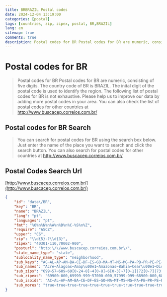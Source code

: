 ```yaml
---
title: BRBRAZIL Postal codes 
date: 2024-12-04 13:19:00
categories: [postal]
tags: [countries, zip, zipex, postal, BR,BRAZIL]
lang: en
sitemap: true
comments: true
description: Postal codes for BR Postal codes for BR are numeric, consisting of five digits. The country code of BR is BRAZIL. The inital digit of the postal code is used to identify the region. The following list of postal codes for BR is not exhaustive. Please help us to improve our data by adding more postal codes in your area. You can also check the list of postal codes for other countries at http://www.buscacep.correios.com.br/
---
```


# Postal codes for BR
> Postal codes for BR Postal codes for BR are numeric, consisting of five digits. The country code of BR is BRAZIL. The inital digit of the postal code is used to identify the region. The following list of postal codes for BR is not exhaustive. Please help us to improve our data by adding more postal codes in your area. You can also check the list of postal codes for other countries at http://www.buscacep.correios.com.br/

## Postal codes for BR Search 
> You can search for postal codes for BR using the search box below. Just enter the name of the place you want to search and click the search button. You can also search for postal codes for other countries at http://www.buscacep.correios.com.br/

## Postal Codes Search Url

[http://www.buscacep.correios.com.br/](http://www.buscacep.correios.com.br/)
```json
{
    "id": "data\/BR",
    "key": "BR",
    "name": "BRAZIL",
    "lang": "pt",
    "languages": "pt",
    "fmt": "%O%n%N%n%A%n%D%n%C-%S%n%Z",
    "require": "ASCZ",
    "upper": "CS",
    "zip": "\\d{5}-?\\d{3}",
    "zipex": "40301-110,70002-900",
    "posturl": "http:\/\/www.buscacep.correios.com.br\/",
    "state_name_type": "state",
    "sublocality_name_type": "neighborhood",
    "sub_keys": "AC~AL~AP~AM~BA~CE~DF~ES~GO~MA~MT~MS~MG~PA~PB~PR~PE~PI~RJ~RN~RS~RO~RR~SC~SP~SE~TO",
    "sub_names": "Acre~Alagoas~Amap\u00e1~Amazonas~Bahia~Cear\u00e1~Distrito Federal~Esp\u00edrito Santo~Goi\u00e1s~Maranh\u00e3o~Mato Grosso~Mato Grosso do Sul~Minas Gerais~Par\u00e1~Para\u00edba~Paran\u00e1~Pernambuco~Piau\u00ed~Rio de Janeiro~Rio Grande do Norte~Rio Grande do Sul~Rond\u00f4nia~Roraima~Santa Catarina~S\u00e3o Paulo~Sergipe~Tocantins",
    "sub_zips": "699~57~689~69[0-24-8]~4[0-8]~6[0-3]~7[0-1]|72[0-7]|73[0-6]~29~72[89]|73[7-9]|7[4-6]~65~78[0-8]~79~3~6[6-7]|68[0-8]~58~8[0-7]~5[0-6]~64~2[0-8]~59~9~76[89]|789~693~8[89]~[01][1-9]~49~77",
    "sub_zipexs": "69900-000,69999-999~57000-000,57999-999~68900-000,68999-999~69000-000,69400-123~40000-000,48999-999~60000-000,63999-999~70000-000,73500-123~29000-000,29999-999~72800-000,73700-123~65000-000,65999-999~78000-000,78899-999~79000-000,79999-999~30000-000,39999-999~66000-000,68899-999~58000-000,58999-999~80000-000,87999-999~50000-000,56999-999~64000-000,64999-999~20000-000,28999-999~59000-000,59999-999~90000-000,99999-999~76800-000,78900-000,78999-999~69300-000,69399-999~88000-000,89999-999~01000-000,13000-123~49000-000,49999-999~77000-000,77999-999",
    "sub_isoids": "AC~AL~AP~AM~BA~CE~DF~ES~GO~MA~MT~MS~MG~PA~PB~PR~PE~PI~RJ~RN~RS~RO~RR~SC~SP~SE~TO",
    "sub_mores": "true~true~true~true~true~true~true~true~true~true~true~true~true~true~true~true~true~true~true~true~true~true~true~true~true~true~true"
}
```
